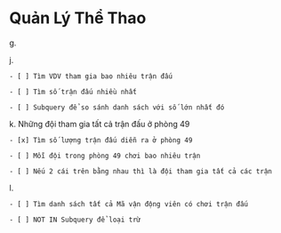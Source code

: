 # Quản Lý Thể Thao

g. 

j. 
    
    - [ ] Tìm VDV tham gia bao nhiêu trận đấu

    - [ ] Tìm số trận đấu nhiều nhất

    - [ ] Subquery để so sánh danh sách với số lớn nhất đó

k. Những đội tham gia tất cả trận đấu ở phòng 49

    - [x] Tìm số lượng trận đấu diễn ra ở phòng 49

    - [ ] Mỗi đội trong phòng 49 chơi bao nhiêu trận

    - [ ] Nếu 2 cái trên bằng nhau thì là đội tham gia tất cả các trận

l. 
    
    - [ ] Tìm danh sách tất cả Mã vận động viên có chơi trận đấu

    - [ ] NOT IN Subquery để loại trừ